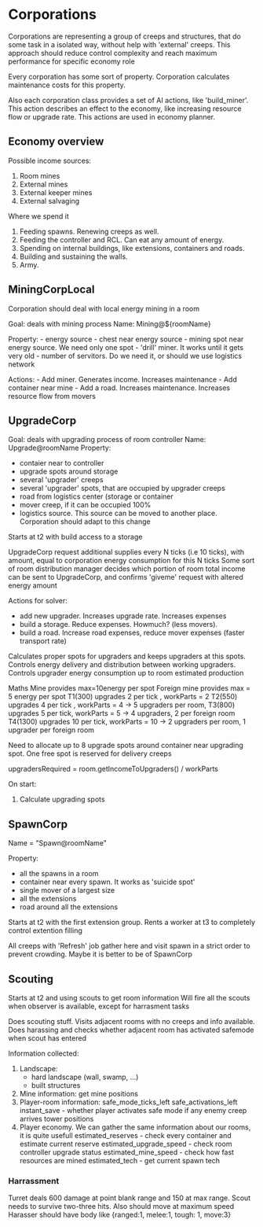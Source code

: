 # Corporations #

Corporations are representing a group of creeps and structures, that do some task in a isolated way, without help with 'external' creeps. This approach should reduce control complexity and reach maximum performance for specific economy role

Every corporation has some sort of property. Corporation calculates maintenance costs for this property.

Also each corporation class provides a set of AI actions, like 'build_miner'. This action describes an effect to the economy, like increasing resource flow or upgrade rate. This actions are used in economy planner.

## Economy overview ##

Possible income sources:

1. Room mines
2. External mines
3. External keeper mines
4. External salvaging

Where we spend it
1. Feeding spawns. Renewing creeps as well.
2. Feeding the controller and RCL. Can eat any amount of energy.
3. Spending on internal buildings, like extensions, containers and roads.
4. Building and sustaining the walls.
5. Army.

## MiningCorpLocal ##

Corporation should deal with local energy mining in a room

Goal: deals with mining process
Name: Mining@${roomName}

Property:
	- energy source
	- chest near energy source
	- mining spot near energy source. We need only one spot
	- 'drill' miner. It works until it gets very old
	- number of servitors. Do we need it, or should we use logistics network

Actions:
	- Add miner. Generates income. Increases maintenance
	- Add container near mine
	- Add a road. Increases maintenance. Increases resource flow from movers

## UpgradeCorp ##

Goal: deals with upgrading process of room controller
Name: Upgrade@roomName
Property: 
 - contaier near to controller
 - upgrade spots around storage
 - several 'upgrader' creeps
 - several 'upgrader' spots, that are occupied by upgrader creeps
 - road from logistics center (storage or container
 - mover creep, if it can be occupied 100%
 - logistics source. This source can be moved to another place. Corporation should adapt to this change

Starts at t2 with build access to a storage

UpgradeCorp request additional supplies every N ticks (i.e 10 ticks), with amount, equal to corporation energy consumption for this N ticks
Some sort of room distribution manager decides which portion of room total income can be sent to UpgradeCorp, and confirms 'giveme' request with altered energy amount

Actions for solver:
 - add new upgrader. Increases upgrade rate. Increases expenses
 - build a storage. Reduce expenses. Howmuch? (less movers). 
 - build a road. Increase road expenses, reduce mover expenses (faster transport rate) 

Calculates proper spots for upgraders and keeps upgraders at this spots. Controls energy delivery and distribution between working upgraders. Controls upgrader energy consumption up to room estimated production 

Maths
Mine provides max=10energy per spot
Foreign mine provides max = 5 energy per spot
T1(300) upgrades 2 per tick , workParts = 2
T2(550) upgrades 4 per tick , workParts = 4 -> 5 upgraders per room, 
T3(800) upgrades 5 per tick, workParts = 5 -> 4 upgraders, 2 per foreign room
T4(1300) upgrades 10 per tick, workParts = 10 -> 2 upgraders per room, 1 upgrader per foreign room

Need to allocate up to 8 upgrade spots around container near upgrading spot. One free spot is reserved for delivery creeps

upgradersRequired = room.getIncomeToUpgraders() / workParts
  
On start:
1. Calculate upgrading spots


## SpawnCorp ##

Name = "Spawn@roomName"

Property: 
 - all the spawns in a room
 - container near every spawn. It works as 'suicide spot'
 - single mover of a largest size
 - all the extensions
 - road around all the extensions
 
Starts at t2 with the first extension group. Rents a worker at t3 to completely control extention filling

All creeps with 'Refresh' job gather here and visit spawn in a strict order to prevent crowding. Maybe it is better to be of SpawnCorp

## Scouting ##

Starts at t2 and using scouts to get room information
Will fire all the scouts when observer is available, except for harrasment tasks

Does scouting stuff. Visits adjacent rooms with no creeps and info available. 
Does harassing and checks whether adjacent room has activated safemode when scout has entered

Information collected:
1. Landscape:
	- hard landscape (wall, swamp, ...)
	- built structures
2. Mine information: get mine positions
3. Player-room information:
	safe_mode_ticks_left
	safe_activations_left
	instant_save - whether player activates safe mode if any enemy creep arrives
	tower positions
4. Player economy. We can gather the same information about our rooms, it is quite usefull
	estimated_reserves - check every container and estimate current reserve
	estimated_upgrade_speed - check room controller upgrade status
	estimated_mine_speed - check how fast resources are mined
	estimated_tech - get current spawn tech

### Harrassment ###

Turret deals 600 damage at point blank range and 150 at max range. Scout needs to survive two-three hits. Also should move at maximum speed
Harasser should have body like {ranged:1, melee:1, tough: 1, move:3}
